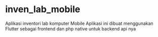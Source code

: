 # inven_lab_mobile

Aplikasi inventori lab komputer Mobile Aplikasi ini dibuat menggunakan Flutter sebagai frontend dan php native untuk backend api nya
